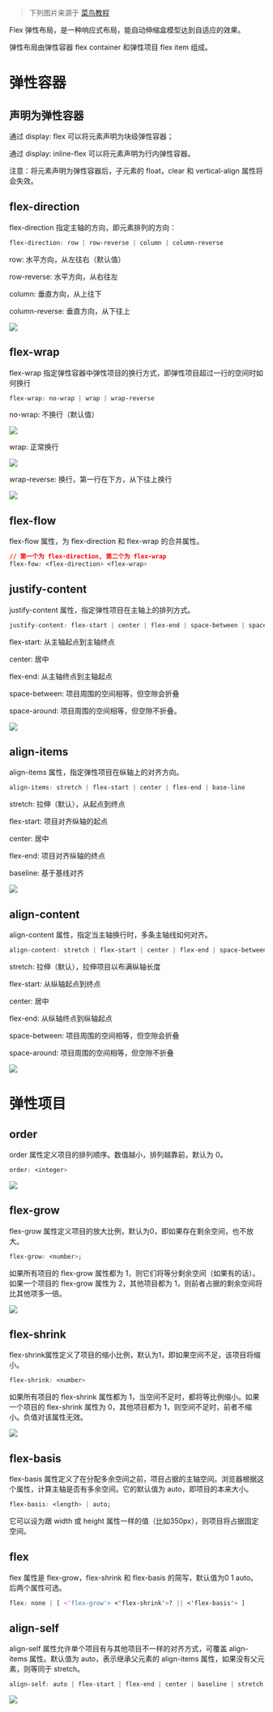 > 下列图片来源于 [菜鸟教程](https://www.runoob.com/w3cnote/flex-grammar.html)

Flex 弹性布局，是一种响应式布局，能自动伸缩盒模型达到自适应的效果。

弹性布局由弹性容器 flex container 和弹性项目 flex item 组成。

# 弹性容器

## 声明为弹性容器

通过 display: flex 可以将元素声明为块级弹性容器；

通过 display: inline-flex 可以将元素声明为行内弹性容器。

注意：将元素声明为弹性容器后，子元素的 float，clear 和 vertical-align 属性将会失效。

## flex-direction

flex-direction 指定主轴的方向，即元素排列的方向：

```css
flex-direction: row | row-reverse | column | column-reverse
```

row: 水平方向，从左往右（默认值）

row-reverse: 水平方向，从右往左 

column: 垂直方向，从上往下 

column-reverse: 垂直方向，从下往上

![](https://www.runoob.com/wp-content/uploads/2015/07/0cbe5f8268121114e87d0546e53cda6e.png)

## flex-wrap

flex-wrap 指定弹性容器中弹性项目的换行方式，即弹性项目超过一行的空间时如何换行

```css
flex-wrap: no-wrap | wrap | wrap-reverse
```

no-wrap: 不换行（默认值） 

![](https://www.runoob.com/wp-content/uploads/2015/07/9da1f23965756568b4c6ea7124db7b9a.png)

wrap: 正常换行 

![](https://www.runoob.com/wp-content/uploads/2015/07/3c6b3c8b8fe5e26bca6fb57538cf72d9.jpg)

wrap-reverse: 换行，第一行在下方，从下往上换行

![](https://www.runoob.com/wp-content/uploads/2015/07/fb4cf2bab8b6b744b64f6d7a99cd577c.jpg)

## flex-flow

flex-flow 属性，为 flex-direction 和 flex-wrap 的合并属性。

```css
// 第一个为 flex-direction, 第二个为 flex-wrap
flex-fow: <flex-direction> <flex-wrap>
```

## justify-content

justify-content 属性，指定弹性项目在主轴上的排列方式。

```css
justify-content: flex-start | center | flex-end | space-between | space-around
```

flex-start: 从主轴起点到主轴终点

center: 居中

flex-end: 从主轴终点到主轴起点

space-between: 项目周围的空间相等，但空隙会折叠

space-around: 项目周围的空间相等，但空隙不折叠。

![](https://www.runoob.com/wp-content/uploads/2015/07/c55dfe8e3422458b50e985552ef13ba5.png)

## align-items

align-items 属性，指定弹性项目在纵轴上的对齐方向。

```css
align-items: stretch | flex-start | center | flex-end | base-line
```

stretch: 拉伸（默认），从起点到终点

flex-start: 项目对齐纵轴的起点

center: 居中

flex-end: 项目对齐纵轴的终点

baseline: 基于基线对齐

![](https://www.runoob.com/wp-content/uploads/2015/07/2b0c39c7e7a80d5a784c8c2ca63cde17.png)

## align-content

align-content 属性，指定当主轴换行时，多条主轴线如何对齐。

```css
align-content: stretch | flex-start | center | flex-end | space-between | space-around
```

stretch: 拉伸（默认），拉伸项目以布满纵轴长度

flex-start: 从纵轴起点到终点

center: 居中

flex-end: 从纵轴终点到纵轴起点

space-between: 项目周围的空间相等，但空隙会折叠

space-around: 项目周围的空间相等，但空隙不折叠

![](https://www.runoob.com/wp-content/uploads/2015/07/f10918ccb8a13247c9d47715a2bd2c33.png)

# 弹性项目

## order

order 属性定义项目的排列顺序。数值越小，排列越靠前，默认为 0。

```css
order: <integer>
```

![](https://www.runoob.com/wp-content/uploads/2015/07/59e399c72daafcfcc20ede36bf32f266.png)

## flex-grow

flex-grow 属性定义项目的放大比例，默认为0，即如果存在剩余空间，也不放大。

```css
flex-grow: <number>;
```

如果所有项目的 flex-grow 属性都为 1，则它们将等分剩余空间（如果有的话）。如果一个项目的 flex-grow 属性为 2，其他项目都为 1，则前者占据的剩余空间将比其他项多一倍。

![](https://www.runoob.com/wp-content/uploads/2015/07/f41c08bb35962ed79e7686f735d6cd78.png)

## flex-shrink

flex-shrink属性定义了项目的缩小比例，默认为1，即如果空间不足，该项目将缩小。

```css
flex-shrink: <number>
```

如果所有项目的 flex-shrink 属性都为 1，当空间不足时，都将等比例缩小。如果一个项目的 flex-shrink 属性为 0，其他项目都为 1，则空间不足时，前者不缩小。负值对该属性无效。

![](https://www.runoob.com/wp-content/uploads/2015/07/240d3e960043a729bb3ff5e34987904f.jpg)

## flex-basis

flex-basis 属性定义了在分配多余空间之前，项目占据的主轴空间。浏览器根据这个属性，计算主轴是否有多余空间。它的默认值为 auto，即项目的本来大小。

```css
flex-basis: <length> | auto; 
```

它可以设为跟 width 或 height 属性一样的值（比如350px），则项目将占据固定空间。

## flex

flex 属性是 flex-grow，flex-shrink 和 flex-basis 的简写，默认值为0 1 auto。后两个属性可选。

```css
flex: none | [ <'flex-grow'> <'flex-shrink'>? || <'flex-basis'> ]
```

## align-self

align-self 属性允许单个项目有与其他项目不一样的对齐方式，可覆盖 align-items 属性。默认值为 auto，表示继承父元素的 align-items 属性，如果没有父元素，则等同于 stretch。

```css
align-self: auto | flex-start | flex-end | center | baseline | stretch;
```

![](https://www.runoob.com/wp-content/uploads/2015/07/55b19171b8b6b9487d717bf2ecbba6de.png)

